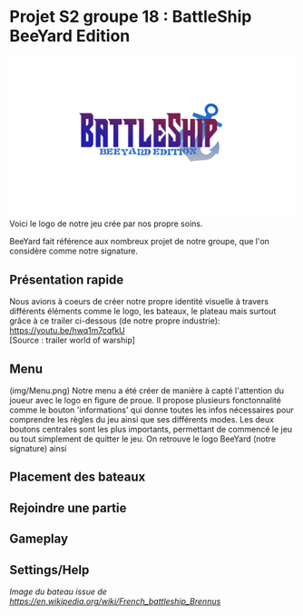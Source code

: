 # Projet S2 groupe 18 : BattleShip BeeYard Edition
![Logo du jeu](img/BattleShip.png)Voici le logo de notre jeu crée par nos propre soins.

BeeYard fait référence aux nombreux projet de notre groupe, que l'on considère comme notre signature.
## Présentation rapide 
Nous avions à coeurs de créer notre propre identité visuelle à travers différents éléments comme le logo, les bateaux, le plateau mais surtout grâce à ce trailer ci-dessous (de notre propre industrie): https://youtu.be/hwq1m7cqfkU  
[Source : trailer world of warship]
## Menu
(img/Menu.png)
Notre menu a été créer de manière à capté l'attention du joueur avec le logo en figure de proue. Il propose plusieurs fonctonnalité comme le bouton 'informations' qui donne toutes les infos nécessaires pour comprendre les règles du jeu ainsi que ses différents modes.
Les deux boutons centrales sont les plus importants, permettant de commencé le jeu ou tout simplement de quitter le jeu.
On retrouve le logo BeeYard (notre signature) ainsi  
## Placement des bateaux

## Rejoindre une partie
 
## Gameplay

## Settings/Help







_Image du bateau issue de https://en.wikipedia.org/wiki/French_battleship_Brennus_
